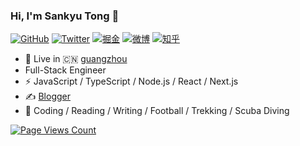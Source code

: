 ### Hi, I'm Sankyu Tong 👋

[![GitHub](https://img.shields.io/badge/dynamic/json?url=https%3A%2F%2Fapi.swo.moe%2Fstats%2Fgithub%2Fsankyutang&query=count&color=181717&label=GitHub&labelColor=282c34&logo=github&suffix=+follows&cacheSeconds=3600)](https://github.com/sankyutang)
[![Twitter](https://img.shields.io/badge/dynamic/json?url=https%3A%2F%2Fapi.swo.moe%2Fstats%2Ftwitter%2Fimsankyu&query=count&color=1da1f2&label=Twitter&labelColor=282c34&logo=twitter&suffix=+follows&cacheSeconds=3600)](https://twitter.com/imsankyu)
[![掘金](https://img.shields.io/badge/dynamic/json?url=https%3A%2F%2Fapi.swo.moe%2Fstats%2Fjuejin%2F1609340751974295&query=count&color=282c34&label=%E6%8E%98%E9%87%91&labelColor=1e80ff&logo=juejin&logoColor=ffffff&suffix=+%E5%85%B3%E6%B3%A8&cacheSeconds=3600)](https://juejin.cn/user/1609340751974295)
[![微博](https://img.shields.io/badge/dynamic/json?url=https%3A%2F%2Fapi.swo.moe%2Fstats%2Fweibo%2F1644558133&query=count&color=040000&label=%E5%BE%AE%E5%8D%9A&labelColor=e71f19&logo=sina-weibo&suffix=+%E5%85%B3%E6%B3%A8&cacheSeconds=3600)](https://weibo.com/1644558133)
[![知乎](https://img.shields.io/badge/dynamic/json?url=https%3A%2F%2Fapi.swo.moe%2Fstats%2Fzhihu%2Fsankyu&query=count&color=282c34&label=%E7%9F%A5%E4%B9%8E&labelColor=0084ff&logo=zhihu&logoColor=ffffff&suffix=+%E5%85%B3%E6%B3%A8&cacheSeconds=3600)](https://www.zhihu.com/people/sankyu)



- 🍻 Live in 🇨🇳 [guangzhou](https://en.wikipedia.org/wiki/Guangzhou)
- Full-Stack Engineer
- ⚡ JavaScript / TypeScript / Node.js / React / Next.js
- ✍️ [Blogger](https://sankyu.me)
- 🏃 Coding / Reading / Writing / Football / Trekking / Scuba Diving



<!--
**sankyutang/sankyutang** is a ✨ _special_ ✨ repository because its `README.md` (this file) appears on your GitHub profile.

Here are some ideas to get you started:

- 🔭 I’m currently working on ...
- 🌱 I’m currently learning ...
- 👯 I’m looking to collaborate on ...
- 🤔 I’m looking for help with ...
- 💬 Ask me about ...
- 📫 How to reach me: ...
- 😄 Pronouns: ...
- ⚡ Fun fact: ...
-->

[![Page Views Count](https://badges.toozhao.com/badges/01HKKG8GJPDD4JEANPRWZWGECC/green.svg)](https://badges.toozhao.com/stats/01HKKG8GJPDD4JEANPRWZWGECC "Get your own page views count badge on badges.toozhao.com")
